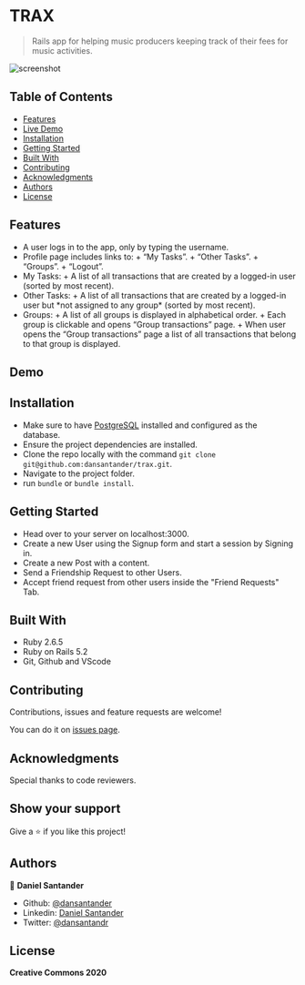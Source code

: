# TRAX
>  Rails app for helping music producers keeping track of their fees for music activities.

![screenshot](screenshot.png)

## Table of Contents

* [Features](#features)
* [Live Demo](#demo)
* [Installation](#installation)
* [Getting Started](#getting-started)
* [Built With](#built-with)
* [Contributing](#contributing)
* [Acknowledgments](#acknowledgments)
* [Authors](#author)
* [License](#license)

## Features

<ul>
  <li> 
    A user logs in to the app, only by typing the username.
  </li>
  <li>
    Profile page includes links to:
	+ “My Tasks”.
	+ “Other Tasks”.
	+ “Groups”.
	+ “Logout”.
  </li>
  <li>
  My Tasks:
	+ A list of all transactions that are created by a logged-in user (sorted by most recent).
  </li>
  <li>
  Other Tasks:
	+ A list of all transactions that are created by a logged-in user but *not assigned to any group* (sorted by most recent).
  </li>
  <li>
  Groups:
	+ A list of all groups is displayed in alphabetical order.
  + Each group is clickable and opens “Group transactions” page.
  + When user opens the “Group transactions” page a list of all transactions that belong to that group is displayed.
  </li>
</ul>

## Demo

## Installation

  - Make sure to have [PostgreSQL](https://www.postgresql.org/) installed and configured as the database.
  - Ensure the project dependencies are installed.
  - Clone the repo locally with the command `git clone git@github.com:dansantander/trax.git`.
  - Navigate to the project folder.
  - run `bundle` or `bundle install`.

## Getting Started
  - Head over to your server on localhost:3000.
  - Create a new User using the Signup form and start a session by Signing in.
  - Create a new Post with a content.
  - Send a Friendship Request to other Users.
  - Accept friend request from other users inside the "Friend Requests" Tab.

## Built With

- Ruby 2.6.5 <br>
- Ruby on Rails 5.2 <br>
- Git, Github and VScode <br>

## Contributing

Contributions, issues and feature requests are welcome!

You can do it on [issues page](issues/).

## Acknowledgments

Special thanks to code reviewers.

## Show your support

Give a ⭐️ if you like this project!

## Authors

👤 **Daniel Santander**

- Github: [@dansantander](https://github.com/dansantander)
- Linkedin: [Daniel Santander](https://www.linkedin.com/in/daniel-santander)
- Twitter: [@dansantandr](https://twitter.com/dansantandr)

## License

<strong>Creative Commons 2020</strong>